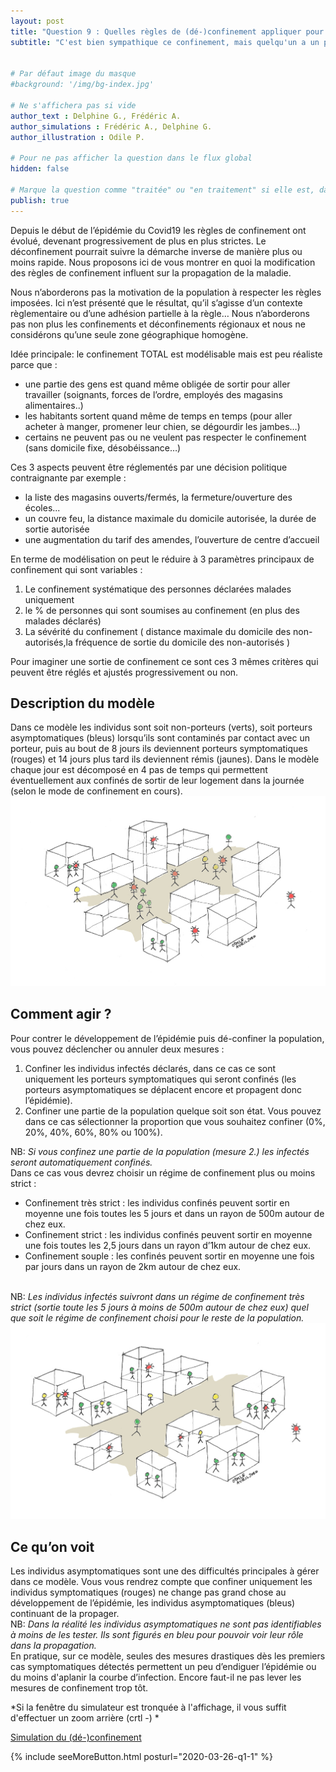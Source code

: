 ```yaml
---
layout: post
title: "Question 9 : Quelles règles de (dé-)confinement appliquer pour gérer le développement de l’épidémie?"
subtitle: "C'est bien sympathique ce confinement, mais quelqu'un a un plan pour en sortir ?"


# Par défaut image du masque
#background: '/img/bg-index.jpg'

# Ne s'affichera pas si vide
author_text : Delphine G., Frédéric A.
author_simulations : Frédéric A., Delphine G.
author_illustration : Odile P.

# Pour ne pas afficher la question dans le flux global
hidden: false

# Marque la question comme "traitée" ou "en traitement" si elle est, dans cette ordre, publiée ou non
publish: true
---
```


Depuis le début de l’épidémie du Covid19 les règles de confinement ont évolué, devenant progressivement de plus en plus strictes. Le déconfinement pourrait suivre la démarche inverse de manière plus ou moins rapide. Nous proposons ici de vous montrer en quoi la modification des règles de confinement influent sur la propagation de la maladie. 

Nous n’aborderons pas la motivation de la population à respecter les règles imposées. Ici n’est présenté que le résultat, qu’il s’agisse d’un contexte règlementaire ou d’une adhésion partielle à la règle… Nous n’aborderons pas non plus les confinements et déconfinements régionaux et nous ne considérons qu’une seule zone géographique homogène.

Idée principale: le confinement TOTAL est modélisable mais est peu réaliste parce que :
<ul>
<li>une partie des gens est quand même obligée de sortir pour aller travailler (soignants, forces de l’ordre, employés des magasins alimentaires..)</li>
<li>les habitants sortent quand même de temps en temps (pour aller acheter à manger, promener leur chien, se dégourdir les jambes…)</li>
<li>certains ne peuvent pas ou ne veulent pas respecter le confinement (sans domicile fixe, désobéissance…)</li>   
</ul>
Ces 3 aspects peuvent être réglementés par une décision politique contraignante par exemple :
<ul>
  <li>la liste des magasins ouverts/fermés, la fermeture/ouverture des écoles...</li>
  <li>un couvre feu, la distance maximale du domicile autorisée, la durée de sortie autorisée</li>
  <li>une augmentation du tarif des amendes, l’ouverture de centre d’accueil</li>
</ul>
En terme de modélisation on peut le réduire à 3 paramètres principaux de confinement qui sont variables :
<ol>
  <li>Le confinement systématique des personnes déclarées malades uniquement</li>
  <li>le % de personnes qui sont soumises au confinement (en plus des malades déclarés)</li>
<li>La sévérité du confinement ( distance maximale du domicile des non-autorisés,la fréquence de sortie du domicile des non-autorisés )</li>
</ol>
Pour imaginer une sortie de confinement ce sont ces 3 mêmes critères qui peuvent être réglés et ajustés progressivement ou non.

<h2>Description du modèle</h2>
Dans ce modèle les individus sont soit non-porteurs (verts), soit porteurs asymptomatiques (bleus) lorsqu’ils sont contaminés par contact avec un porteur, puis au bout de 8 jours ils deviennent porteurs symptomatiques (rouges) et 14 jours plus tard ils deviennent rémis (jaunes).
Dans le modèle chaque jour est décomposé en 4 pas de temps qui permettent éventuellement aux confinés de sortir de leur logement dans la journée (selon le mode de confinement en cours). 

<img src="/img/posts/Q9_1.jpg" class="full-size">

<h2>Comment agir ?</h2>
Pour contrer le développement de l’épidémie puis  dé-confiner la population, vous pouvez déclencher ou annuler deux mesures :
<ol>
<li>Confiner les individus infectés déclarés, dans ce cas ce sont uniquement les porteurs symptomatiques qui seront confinés (les porteurs asymptomatiques se déplacent encore et propagent donc l’épidémie).</li>
<li>Confiner une partie de la population quelque soit son état. Vous pouvez dans ce cas sélectionner la proportion que vous souhaitez confiner (0%, 20%, 40%, 60%, 80% ou 100%).</li>
  </ol>
  NB: <i>Si vous confinez une partie de la population (<i>mesure 2.</i>) les infectés seront automatiquement confinés.</i> 
<br>Dans ce cas vous devrez choisir un régime de confinement plus ou moins strict :
<ul>
  <li>Confinement très strict : les individus confinés peuvent sortir en moyenne une fois toutes les 5 jours  et dans un rayon de 500m autour de chez eux.</li>
<li>Confinement strict : les individus confinés peuvent sortir en moyenne une fois toutes les 2,5 jours dans un rayon d’1km autour de chez eux.</li>
<li>Confinement souple : les confinés peuvent sortir en moyenne une fois par jours  dans un rayon de 2km autour de chez eux.</li>
  </ul>
<br>NB: <i>Les individus infectés suivront dans un régime de confinement très strict (sortie toute les 5 jours à moins de 500m autour de chez eux) quel que soit le régime de confinement choisi pour le reste de la population.</i>

<img src="/img/posts/Q9_2.jpg" class="full-size">

<h2>Ce qu’on voit</h2>
Les individus asymptomatiques sont une des difficultés principales à gérer dans ce modèle. Vous vous rendrez compte que confiner uniquement les individus symptomatiques (rouges) ne change pas grand chose au développement de l’épidémie, les individus asymptomatiques (bleus) continuant de la propager.
<br>NB: <i>Dans la réalité les individus asymptomatiques ne sont pas identifiables à moins de les tester. Ils sont figurés en bleu pour pouvoir voir leur rôle dans la propagation.</i>
<br>En pratique, sur ce modèle, seules des mesures drastiques dès les premiers cas symptomatiques détectés permettent un peu d’endiguer l’épidémie ou du moins d'aplanir la courbe d’infection. Encore faut-il ne pas lever les mesures de confinement trop tôt.

*Si la fenêtre du simulateur est tronquée à l'affichage, il vous suffit d'effectuer un zoom arrière (crtl -) *

<a href="#" class="btn btn-primary" 
onclick="loadIframeSimulator(9, this); return false;">Simulation du (dé-)confinement</a>
<div class="iframeContainer"></div>


{% include seeMoreButton.html posturl="2020-03-26-q1-1" %}

